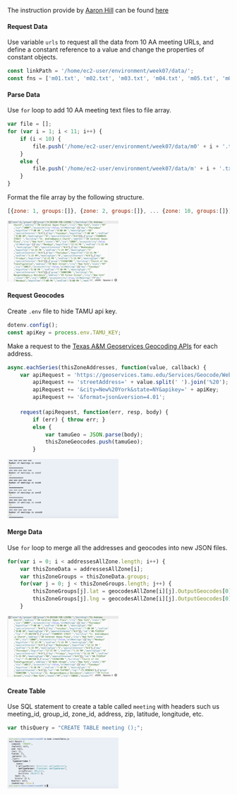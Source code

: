 The instruction provide by [Aaron Hill](https://github.com/aaronxhill) can be found [here](https://github.com/visualizedata/data-structures/blob/master/weekly_assignment_07.md)

#### Request Data 

Use variable `urls` to request all the data from 10 AA meeting URLs, and define a constant reference to a value and change the properties of constant objects.

```javascript
const linkPath = '/home/ec2-user/environment/week07/data/';
const fns = ['m01.txt', 'm02.txt', 'm03.txt', 'm04.txt', 'm05.txt', 'm06.txt', 'm07.txt', 'm08.txt', 'm09.txt', 'm10.txt'];
```

#### Parse Data

Use `for` loop to add 10 AA meeting text files to file array.

```javascript
var file = [];
for (var i = 1; i < 11; i++) {
    if (i < 10) {
        file.push('/home/ec2-user/environment/week07/data/m0' + i + '.txt');
    }
    else {
        file.push('/home/ec2-user/environment/week07/data/m' + i + '.txt');
    }
}
```

Format the file array by the following structure.

```javascript
[{zone: 1, groups:[]}, {zone: 2, groups:[]}, ... {zone: 10, groups:[]}]
```

<img src="https://github.com/yujunmjiang/data-structures-fall-19/blob/master/week07/image/sample-1.png" width="50%"/>

#### Request Geocodes

Create `.env` file to hide TAMU api key.

```javascript
dotenv.config();
const apiKey = process.env.TAMU_KEY;
```

Make a request to the [Texas A&M Geoservices Geocoding APIs](https://geoservices.tamu.edu/) for each address.
 
```javascript
async.eachSeries(thisZoneAddresses, function(value, callback) {
    var apiRequest = 'https://geoservices.tamu.edu/Services/Geocode/WebService/GeocoderWebServiceHttpNonParsed_V04_01.aspx?';
        apiRequest += 'streetAddress=' + value.split(' ').join('%20');
        apiRequest += '&city=New%20York&state=NY&apikey=' + apiKey;
        apiRequest += '&format=json&version=4.01';

    request(apiRequest, function(err, resp, body) {
        if (err) { throw err; }
        else {
            var tamuGeo = JSON.parse(body);
            thisZoneGeocodes.push(tamuGeo);
        }
```

<img src="https://github.com/yujunmjiang/data-structures-fall-19/blob/master/week07/image/sample-2.png" width="50%"/>

#### Merge Data

Use `for` loop to merge all the addresses and geocodes into new JSON files. 

```javascript
for(var i = 0; i < addressesAllZone.length; i++) {
    var thisZoneData = addressesAllZone[i];
    var thisZoneGroups = thisZoneData.groups;
    for(var j = 0; j < thisZoneGroups.length; j++) {
        thisZoneGroups[j].lat = geocodesAllZone[i][j].OutputGeocodes[0].OutputGeocode.Latitude;
        thisZoneGroups[j].lng = geocodesAllZone[i][j].OutputGeocodes[0].OutputGeocode.Longitude;
    }
```

<img src="https://github.com/yujunmjiang/data-structures-fall-19/blob/master/week07/image/sample-3.png" width="50%"/>

#### Create Table

Use SQL statement to create a table called `meeting` with headers such us meeting_id, group_id, zone_id, address, zip, latitude, longitude, etc.

```javascript
var thisQuery = "CREATE TABLE meeting ();";
```


<img src="https://github.com/yujunmjiang/data-structures-fall-19/blob/master/week07/image/sample-4.png" width="50%"/>
